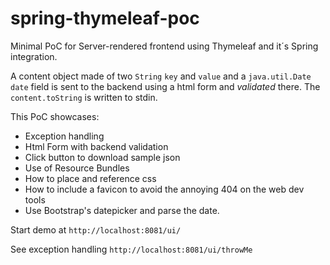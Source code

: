 # spring-thymeleaf-poc

Minimal PoC for Server-rendered frontend using Thymeleaf and it´s Spring integration. 

A content object made of two `String` `key` and `value` and a `java.util.Date` `date` field is sent to the backend using a html form and *validated* there. The `content.toString` is written to stdin.

This PoC showcases:
* Exception handling
* Html Form with backend validation
* Click button to download sample json
* Use of Resource Bundles
* How to place and reference css
* How to include a favicon to avoid the annoying 404 on the web dev tools
* Use Bootstrap's datepicker and parse the date.

Start demo at 
`http://localhost:8081/ui/`

See exception handling
`http://localhost:8081/ui/throwMe`
